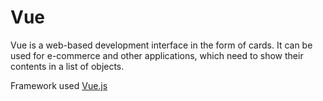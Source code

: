 # Vue

Vue is a web-based development interface in the form of cards.
It can be used for e-commerce and other applications, which need to show their contents in a list of objects.

Framework used [Vue.js](https://vuejs.org/)
